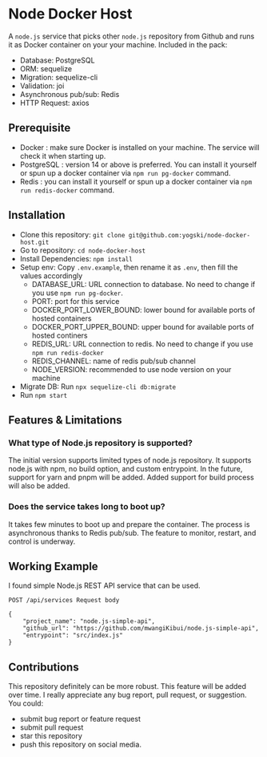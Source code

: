 # Node Docker Host

A `node.js` service that picks other `node.js` repository from Github and runs it as Docker container on your your machine.
Included in the pack:
- Database: PostgreSQL
- ORM: sequelize
- Migration: sequelize-cli
- Validation: joi
- Asynchronous pub/sub: Redis
- HTTP Request: axios

## Prerequisite

- Docker : make sure Docker is installed on your machine. The service will check it when starting up.
- PostgreSQL : version 14 or above is preferred. You can install it yourself or spun up a docker container via `npm run pg-docker` command.
- Redis : you can install it yourself or spun up a docker container via `npm run redis-docker` command.

## Installation

- Clone this repository: `git clone git@github.com:yogski/node-docker-host.git`
- Go to repository: `cd node-docker-host`
- Install Dependencies: `npm install`
- Setup env: Copy `.env.example`, then rename it as `.env`, then fill the values accordingly
  - DATABASE_URL: URL connection to database. No need to change if you use `npm run pg-docker`.
  - PORT: port for this service
  - DOCKER_PORT_LOWER_BOUND: lower bound for available ports of hosted containers
  - DOCKER_PORT_UPPER_BOUND: upper bound for available ports of hosted continers
  - REDIS_URL: URL connection to redis. No need to change if you use `npm run redis-docker`
  - REDIS_CHANNEL: name of redis pub/sub channel
  - NODE_VERSION: recommended to use node version on your machine
- Migrate DB: Run `npx sequelize-cli db:migrate`
- Run `npm start`

## Features & Limitations

### What type of Node.js repository is supported?

The initial version supports limited types of node.js repository. It supports node.js with npm, no build option, and custom entrypoint. In the future, support for yarn and pnpm will be added. Added support for build process will also be added.

### Does the service takes long to boot up?

It takes few minutes to boot up and prepare the container. The process is asynchronous thanks to Redis pub/sub. The feature to monitor, restart, and control is underway.

## Working Example

I found simple Node.js REST API service that can be used.

```
POST /api/services Request body

{
    "project_name": "node.js-simple-api",
    "github_url": "https://github.com/mwangiKibui/node.js-simple-api",
    "entrypoint": "src/index.js"
}
```

## Contributions

This repository definitely can be more robust. This feature will be added over time. I really appreciate any bug report, pull request, or suggestion.
You could:
- submit bug report or feature request
- submit pull request
- star this repository
- push this repository on social media.
